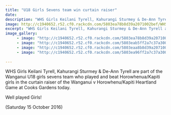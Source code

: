 ```yaml
---
title: "U18 Girls Sevens team win curtain raiser"
date: 
description: "WHS Girls Keilani Tyrell, Kahurangi Sturmey & De-Ann Tyrell are part of the Wanganui U18 girls sevens team who played and beat Horowhenua/Kapiti girls..."
image: http://c1940652.r52.cf0.rackcdn.com/5803ea78b8d39a2071002bef/WHS-players-Keilani-Tyrell,-Kahurangi-Sturmey--De-Ann-Tyrell.jpg
excerpt: "WHS Girls Keilani Tyrell, Kahurangi Sturmey & De-Ann Tyrell are part of the Wanganui U18 girls sevens team who played and beat Horowhenua/Kapiti girls.."
image_gallery:
     - image: "http://c1940652.r52.cf0.rackcdn.com/5803ea78b8d39a2071002bef/WHS-players-Keilani-Tyrell,-Kahurangi-Sturmey--De-Ann-Tyrell.jpg"
     - image: "http://c1940652.r52.cf0.rackcdn.com/5803eab5ff2a7c37a300101c/action-photo.jpg"
     - image: "http://c1940652.r52.cf0.rackcdn.com/5803eaa8b8d39a2071002bf1/action-photo-no-2.jpg"
     - image: "http://c1940652.r52.cf0.rackcdn.com/5803ea96ff2a7c37a300101a/team-photo.jpg"
    
---
```


<p><span>WHS Girls Keilani Tyrell, Kahurangi Sturmey &amp; De-Ann Tyrell are part of the Wanganui U18&nbsp;girls sevens team who played and beat Horowhenua/Kapiti girls in the curtain raiser of the Wanganui v Horowhenu/Kapiti Heartland Game at Cooks Gardens today. </span></p>
<p><span>Well played Girls!</span></p>
<p><span>(Saturday 15 October 2016)</span></p>

